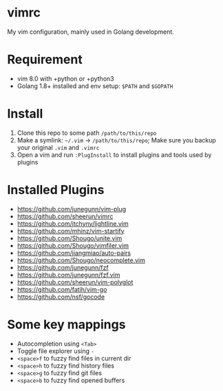 # vimrc

My vim configuration, mainly used in Golang development.

# Requirement

- vim 8.0 with +python or +python3
- Golang 1.8+ installed and env setup: `$PATH` and `$GOPATH`

# Install

1. Clone this repo to some path `/path/to/this/repo`
2. Make a symlink: `~/.vim` -> `/path/to/this/repo`; Make sure you backup your original `.vim` and `.vimrc`
3. Open a vim and run `:PlugInstall` to install plugins and tools used by plugins

# Installed Plugins

- https://github.com/junegunn/vim-plug
- https://github.com/sheerun/vimrc
- https://github.com/itchyny/lightline.vim
- https://github.com/mhinz/vim-startify
- https://github.com/Shougo/unite.vim
- https://github.com/Shougo/vimfiler.vim
- https://github.com/jiangmiao/auto-pairs
- https://github.com/Shougo/neocomplete.vim
- https://github.com/junegunn/fzf
- https://github.com/junegunn/fzf.vim
- https://github.com/sheerun/vim-polyglot
- https://github.com/fatih/vim-go
- https://github.com/nsf/gocode

# Some key mappings

- Autocompletion using `<Tab>`
- Toggle file explorer using `-`
- `<space>f` to fuzzy find files in current dir
- `<space>h` to fuzzy find history files
- `<space>g` to fuzzy find git files
- `<space>b` to fuzzy find opened buffers


